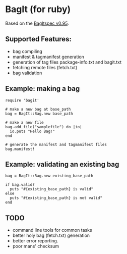 BagIt (for ruby)
================

Based on the [BagItspec v0.95](http://www.cdlib.org/inside/diglib/bagit/bagitspec.html).

Supported Features:
-------------------
* bag compiling
* manifest & tagmanifest generation
* generation of tag files package-info.txt and bagit.txt
* fetching remote files (fetch.txt)
* bag validation

Example: making a bag
---------------------
    require 'bagit'

    # make a new bag at base_path
    bag = BagIt::Bag.new base_path  

    # make a new file    
    bag.add_file("samplefile") do |io| 
      io.puts "Hello Bag!"
    end
    
    # generate the manifest and tagmanifest files
    bag.manifest!

Example: validating an existing bag
-----------------------------------

    bag = BagIt::Bag.new existing_base_path

    if bag.valid?
      puts "#{existing_base_path} is valid"
    else
      puts "#{existing_base_path} is not valid"
    end

TODO
----
* command line tools for common tasks
* better holy bag (fetch.txt) generation
* better error reporting.
* poor mans' checksum


